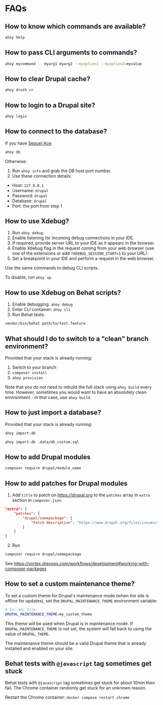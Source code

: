 # FAQs

## How to know which commands are available?

```bash
ahoy help
```

## How to pass CLI arguments to commands?

```bash
ahoy mycommand -- myarg1 myarg2 --myoption1 --myoption2=myvalue
```

## How to clear Drupal cache?

```bash
ahoy drush cr
```

## How to login to a Drupal site?

```bash
ahoy login
```

## How to connect to the database?

If you have [Sequel Ace](https://sequel-ace.com/):

```bash
ahoy db
```

Otherwise:

1. Run `ahoy info` and grab the DB host port number.
2. Use these connection details:

- Host: `127.0.0.1`
- Username: `drupal`
- Password: `drupal`
- Database: `drupal`
- Port: the port from step 1

## How to use Xdebug?

1. Run `ahoy debug`.
2. Enable listening for incoming debug connections in your IDE.
3. If required, provide server URL to your IDE as it appears in the browser.
4. Enable Xdebug flag in the request coming from your web browser (use one of
   the extensions or add `?XDEBUG_SESSION_START=1` to your URL).
5. Set a breakpoint in your IDE and perform a request in the web browser.

Use the same commands to debug CLI scripts.

To disable, run `ahoy up`.

## How to use Xdebug on Behat scripts?

1. Enable debugging: `ahoy debug`
2. Enter CLI container: `ahoy cli`
3. Run Behat tests:

```bash
vendor/bin/behat path/to/test.feature
```

## What should I do to switch to a "clean" branch environment?

Provided that your stack is already running:

1. Switch to your branch
2. `composer install`
3. `ahoy provision`

Note that you do not need to rebuild the full stack using `ahoy build` every
time.
However, sometimes you would want to have an absolutely clean environment - in
that case, use `ahoy build`.

## How to just import a database?

Provided that your stack is already running:

```bash
ahoy import-db

ahoy import-db .data/db_custom.sql
```

## How to add Drupal modules

```bash
composer require drupal/module_name
```

## How to add patches for Drupal modules

1. Add `title` to patch on https://drupal.org to the `patches` array in `extra`
   section in `composer.json`.

```json
"extra": {
    "patches": {
        "drupal/somepackage": {
            "Patch description": "https://www.drupal.org/files/issues/issue.patch"
        }
    }
}
```

2. Run

```bash
composer require drupal/somepackage
```

See https://vortex.drevops.com/workflows/development#working-with-composer-packages

## How to set a custom maintenance theme?

To set a custom theme for Drupal's maintenance mode (when the site is offline for updates), set the `DRUPAL_MAINTENANCE_THEME` environment variable:

```bash
# In .env file
DRUPAL_MAINTENANCE_THEME=my_custom_theme
```

This theme will be used when Drupal is in maintenance mode. If `DRUPAL_MAINTENANCE_THEME` is not set, the system will fall back to using the value of `DRUPAL_THEME`.

The maintenance theme should be a valid Drupal theme that is already installed and enabled on your site.

## Behat tests with `@javascript` tag sometimes get stuck

Behat tests with `@javascript` tag sometimes get stuck for about 10min then fail.
The Chrome container randomly get stuck for an unknown reason.

Restart the Chrome container: `docker compose restart chrome`
